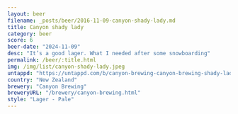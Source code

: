 ```yaml
---
layout: beer
filename: _posts/beer/2016-11-09-canyon-shady-lady.md
title: Canyon shady lady
category: beer
score: 6
beer-date: "2024-11-09"
desc: "It’s a good lager. What I needed after some snowboarding"
permalink: /beer/:title.html
img: /img/list/canyon-shady-lady.jpeg
untappd: "https://untappd.com/b/canyon-brewing-canyon-brewing-shady-lady/5908607"
country: "New Zealand"
brewery: "Canyon Brewing"
breweryURL: "/brewery/canyon-brewing.html"
style: "Lager - Pale"
---
```


